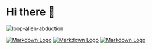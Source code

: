 # Hi there 👋

 ![loop-alien-abduction](https://thumbs.gfycat.com/AggravatingQuaintBittern-max-1mb.gif) 
 
[![Markdown Logo](https://img.shields.io/badge/LinkedIn-0077B5?style=for-the-badge&logo=linkedin&logoColor=white)](https://www.linkedin.com/in/mustbemustak/ "LinkedIn") 
[![Markdown Logo](https://img.shields.io/badge/SoundCloud-FF3300?style=for-the-badge&logo=soundcloud&logoColor=white)](https://soundcloud.com/sky9nine)
[![Markdown Logo](https://img.shields.io/badge/Discord-5865F2?style=for-the-badge&logo=discord&logoColor=white)](discordapp.com/users/449511848748908544)
<!-- 

Music is ♡
<p align="left">
    <img src="https://spotify-recently-played-readme.vercel.app/api?user=31o27432rmwtps6w6w7r4h2rsjou">
</p>

 -->
